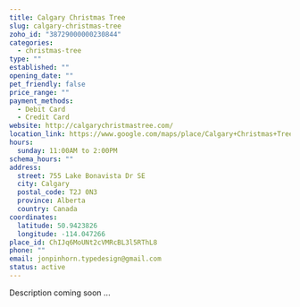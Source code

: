 ```yaml
---
title: Calgary Christmas Tree
slug: calgary-christmas-tree
zoho_id: "38729000000230844"
categories:
  - christmas-tree
type: ""
established: ""
opening_date: ""
pet_friendly: false
price_range: ""
payment_methods:
  - Debit Card
  - Credit Card
website: http://calgarychristmastree.com/
location_link: https://www.google.com/maps/place/Calgary+Christmas+Tree/@50.942382599999995,-114.047266,14z/data=!4m8!1m2!2m1!1sCalgary+Christmas+Tree!3m4!1s0x537176db5028a3ab:0xbf84539497f71270!8m2!3d50.942382599999995!4d-114.047266
hours:
  sunday: 11:00AM to 2:00PM
schema_hours: ""
address:
  street: 755 Lake Bonavista Dr SE
  city: Calgary
  postal_code: T2J 0N3
  province: Alberta
  country: Canada
coordinates:
  latitude: 50.9423826
  longitude: -114.047266
place_id: ChIJq6MoUNt2cVMRcBL3l5RThL8
phone: ""
email: jonpinhorn.typedesign@gmail.com
status: active
---
```


Description coming soon ...
